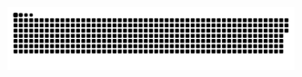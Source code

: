 ![github contribution grid snake animation](https://github.com/Simple002/snk/blob/output/github-contribution-grid-snake.svg)
